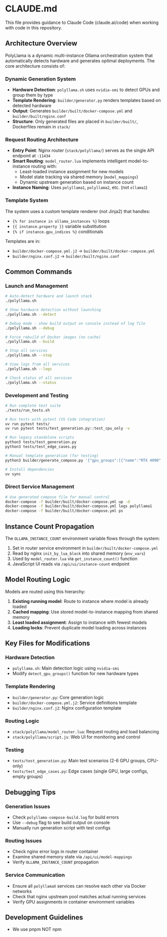 # CLAUDE.md

This file provides guidance to Claude Code (claude.ai/code) when working with code in this repository.

## Architecture Overview

PolyLlama is a dynamic multi-instance Ollama orchestration system that automatically detects hardware and generates optimal deployments. The core architecture consists of:

### Dynamic Generation System
- **Hardware Detection**: `polyllama.sh` uses `nvidia-smi` to detect GPUs and group them by type
- **Template Rendering**: `builder/generator.py` renders templates based on detected hardware
- **Output**: Generates `builder/built/docker-compose.yml` and `builder/built/nginx.conf`
- **Structure**: Only generated files are placed in `builder/built/`, Dockerfiles remain in `stack/`

### Request Routing Architecture
- **Entry Point**: Nginx router (`stack/polyllama/`) serves as the single API endpoint at `:11434`
- **Smart Routing**: `model_router.lua` implements intelligent model-to-instance routing with:
  - Least-loaded instance assignment for new models
  - Model state tracking via shared memory (`model_mappings`)
  - Dynamic upstream generation based on instance count
- **Instance Naming**: Uses `polyllama1`, `polyllama2`, etc. (not `ollama1`)

### Template System
The system uses a custom template renderer (not Jinja2) that handles:
- `{% for instance in ollama_instances %}` loops
- `{{ instance.property }}` variable substitution
- `{% if instance.gpu_indices %}` conditionals

Templates are in:
- `builder/docker-compose.yml.j2` → `builder/built/docker-compose.yml`
- `builder/nginx.conf.j2` → `builder/built/nginx.conf`

## Common Commands

### Launch and Management
```bash
# Auto-detect hardware and launch stack
./polyllama.sh

# Show hardware detection without launching
./polyllama.sh --detect

# Debug mode - show build output on console instead of log file
./polyllama.sh --debug

# Force rebuild of Docker images (no cache)
./polyllama.sh --build

# Stop all services
./polyllama.sh --stop

# View logs from all services
./polyllama.sh --logs

# Check status of all services
./polyllama.sh --status
```

### Development and Testing
```bash
# Run complete test suite
./tests/run_tests.sh

# Run tests with pytest (VS Code integration)
uv run pytest tests/
uv run pytest tests/test_generation.py::test_cpu_only -v

# Run legacy standalone scripts
python3 tests/test_generation.py
python3 tests/test_edge_cases.py

# Manual template generation (for testing)
python3 builder/generate_compose.py '{"gpu_groups":[{"name":"RTX 4090","indices":[0,1,2]}]}'

# Install dependencies
uv sync
```

### Direct Service Management
```bash
# Use generated compose file for manual control
docker-compose -f builder/built/docker-compose.yml up -d
docker-compose -f builder/built/docker-compose.yml logs polyllama1
docker-compose -f builder/built/docker-compose.yml ps
```

## Instance Count Propagation

The `OLLAMA_INSTANCE_COUNT` environment variable flows through the system:
1. Set in router service environment in `builder/built/docker-compose.yml`
2. Read by nginx `init_by_lua_block` into shared memory (`env_vars`)
3. Used by `model_router.lua` via `get_instance_count()` function
4. JavaScript UI reads via `/api/ui/instance-count` endpoint

## Model Routing Logic

Models are routed using this hierarchy:
1. **Existing running model**: Route to instance where model is already loaded
2. **Cached mapping**: Use stored model-to-instance mapping from shared memory
3. **Least loaded assignment**: Assign to instance with fewest models
4. **Loading locks**: Prevent duplicate model loading across instances

## Key Files for Modifications

### Hardware Detection
- `polyllama.sh`: Main detection logic using `nvidia-smi`
- Modify `detect_gpu_groups()` function for new hardware types

### Template Rendering
- `builder/generator.py`: Core generation logic
- `builder/docker-compose.yml.j2`: Service definitions template
- `builder/nginx.conf.j2`: Nginx configuration template

### Routing Logic
- `stack/polyllama/model_router.lua`: Request routing and load balancing
- `stack/polyllama/script.js`: Web UI for monitoring and control

### Testing
- `tests/test_generation.py`: Main test scenarios (2-6 GPU groups, CPU-only)
- `tests/test_edge_cases.py`: Edge cases (single GPU, large configs, empty groups)

## Debugging Tips

### Generation Issues
- Check `polyllama-compose-build.log` for build errors
- Use `--debug` flag to see build output on console
- Manually run generation script with test configs

### Routing Issues
- Check nginx error logs in router container
- Examine shared memory state via `/api/ui/model-mappings`
- Verify `OLLAMA_INSTANCE_COUNT` propagation

### Service Communication
- Ensure all `polyllamaX` services can resolve each other via Docker networks
- Check that nginx upstream pool matches actual running services
- Verify GPU assignments in container environment variables

## Development Guidelines
- We use pnpm NOT npm